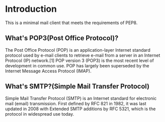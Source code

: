 # Introduction
This is a minimal mail client that meets the requirements of PEP8.

## What's POP3(Post Office Protocol)?
The Post Office Protocol (POP) is an application-layer Internet standard protocol used by e-mail clients to retrieve e-mail from a server in an Internet Protocol (IP) network.[1] POP version 3 (POP3) is the most recent level of development in common use. POP has largely been superseded by the Internet Message Access Protocol (IMAP).

## What's SMTP?(Simple Mail Transfer Protocol)

Simple Mail Transfer Protocol (SMTP) is an Internet standard for electronic mail (email) transmission. First defined by RFC 821 in 1982, it was last updated in 2008 with Extended SMTP additions by RFC 5321, which is the protocol in widespread use today.
